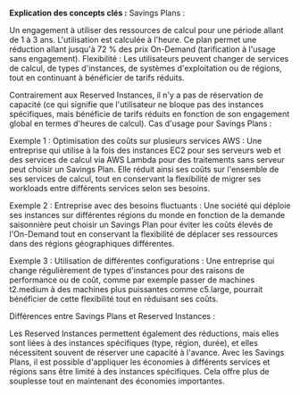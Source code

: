 **Explication des concepts clés :**
Savings Plans :

Un engagement à utiliser des ressources de calcul pour une période allant de 1 à 3 ans. L'utilisation est calculée à l'heure.
Ce plan permet une réduction allant jusqu'à 72 % des prix On-Demand (tarification à l'usage sans engagement).
Flexibilité : Les utilisateurs peuvent changer de services de calcul, de types d'instances, de systèmes d'exploitation ou de régions, tout en continuant à bénéficier de tarifs réduits.

Contrairement aux Reserved Instances, il n'y a pas de réservation de capacité (ce qui signifie que l'utilisateur ne bloque pas des instances spécifiques, mais bénéficie de tarifs réduits en fonction de son engagement global en termes d'heures de calcul).
Cas d'usage pour Savings Plans :

Exemple 1 : Optimisation des coûts sur plusieurs services AWS : Une entreprise qui utilise à la fois des instances EC2 pour ses serveurs web et des services de calcul via AWS Lambda pour des traitements sans serveur peut choisir un Savings Plan. Elle réduit ainsi ses coûts sur l'ensemble de ses services de calcul, tout en conservant la flexibilité de migrer ses workloads entre différents services selon ses besoins.

Exemple 2 : Entreprise avec des besoins fluctuants : Une société qui déploie ses instances sur différentes régions du monde en fonction de la demande saisonnière peut choisir un Savings Plan pour éviter les coûts élevés de l'On-Demand tout en conservant la flexibilité de déplacer ses ressources dans des régions géographiques différentes.

Exemple 3 : Utilisation de différentes configurations : Une entreprise qui change régulièrement de types d'instances pour des raisons de performance ou de coût, comme par exemple passer de machines t2.medium à des machines plus puissantes comme c5.large, pourrait bénéficier de cette flexibilité tout en réduisant ses coûts.

Différences entre Savings Plans et Reserved Instances :

Les Reserved Instances permettent également des réductions, mais elles sont liées à des instances spécifiques (type, région, durée), et elles nécessitent souvent de réserver une capacité à l'avance.
Avec les Savings Plans, il est possible d'appliquer les économies à différents services et régions sans être limité à des instances spécifiques. Cela offre plus de souplesse tout en maintenant des économies importantes.
